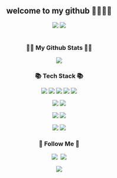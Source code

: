 
<h2 align="center"> welcome to my github 👋👀✨🌹 </h2>


<p align="center">
<img src="https://capsule-render.vercel.app/api?type=waving&color=auto&height=200&section=header&text=SY's_github&fontSize=90" />
	<img src="https://github-readme-stats.vercel.app/api/top-langs/?username=kimsegong&layout=compact"><br><br>
	<h3 align="center">👩‍💻 My Github Stats 👩‍💻</h3>
	<p align="center">
	<img src="https://github-readme-stats.vercel.app/api?username=kimsegong&show_icons=true">
	</p>
</p>
<h3 align="center">📚 Tech Stack 📚</h3>
<p align="center">
  <img src="https://img.shields.io/badge/Java-007396?style=flat-square&logo=Java&logoColor=white"/>
  <img src="https://img.shields.io/badge/javascript-F7DF1E?style=flat-square&logo=javascript&logoColor=white"/>
  <img src="https://img.shields.io/badge/css3-1572B6?style=flat-square&logo=css3&logoColor=white"/>
  <img src="https://img.shields.io/badge/html5-E34F26?style=flat-square&logo=html5&logoColor=white"> 
  <img src="https://img.shields.io/badge/bootstrap-7952B3?style=flat-square&logo=bootstrap&logoColor=white">
</p>
<p align="center">
  <img src="https://img.shields.io/badge/spring-6DB33F?style=flat-square&logo=spring&logoColor=white"/>
  <img src="https://img.shields.io/badge/Spring Boot-6DB33F?style=flat-square&logo=spring boot&logoColor=white"> 	
</p>
<p align="center">
  <img src="https://img.shields.io/badge/mysql-4479A1?style=flat-square&logo=mysql&logoColor=white"/>
  <img src="https://img.shields.io/badge/oracle-F80000?style=for-the-badge&logo=oracle&logoColor=white"> 	
</p>
<p align="center">
  <img src="https://img.shields.io/badge/git-F05032?style=flat-square&logo=git&logoColor=white"/>
  <img src="https://img.shields.io/badge/linux-FCC624?style=for-the-badge&logo=linux&logoColor=black"> 
</p>
<h3 align="center">🌈 Follow Me 🌈</h3>
<p align="center">
  <a href="https://kimsegong.tistory.com/"><img src="https://img.shields.io/badge/Tech%20Blog-11B48A?style=flat-square&logo=Vimeo&logoColor=white&link=https://kimsegong.tistory.com/"/></a>&nbsp
  <a href="mailto:kimsegong@naver.com"><img src="https://img.shields.io/badge/naver-03C75A?style=flat-square&logo=naver&logoColor=white&link=kimsegong@naver.com"/></a>
</p>
<p align="center">
  <img src="https://img.shields.io/badge/github-181717?style=flat-square&logo=github&logoColor=white"/>
</p>
	

<!--
**kimsegong/kimsegong** is a ✨ _special_ ✨ repository because its `README.md` (this file) appears on your GitHub profile.

Here are some ideas to get you started:

- 🔭 I’m currently working on ...
- 🌱 I’m currently learning ...
- 👯 I’m looking to collaborate on ...
- 🤔 I’m looking for help with ...
- 💬 Ask me about ...
- 📫 How to reach me: ...
- 😄 Pronouns: ...
- ⚡ Fun fact: ...
-->

